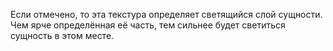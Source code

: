 Если отмечено, то эта текстура определяет светящийся слой сущности. Чем ярче определённая её часть,
тем сильнее будет светиться сущность в этом месте.